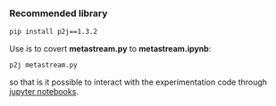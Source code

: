 ### Recommended library


```sh
pip install p2j==1.3.2
```

Use is to covert **metastream.py** to **metastream.ipynb**:

```sh
p2j metastream.py
```

so that is it possible to interact with the experimentation code
through [jupyter notebooks](https://jupyter.org/install).